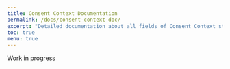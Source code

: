```yaml
---
title: Consent Context Documentation
permalink: /docs/consent-context-doc/
excerpt: "Detailed documentation about all fields of Consent Context structure and its effects on the collect"
toc: true
menu: true
---
```



Work in progress
